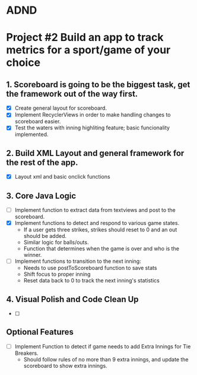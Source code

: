 # ADND
Project #2  Build an app to track metrics for a sport/game of your choice
=======
## 1. Scoreboard is going to be the biggest task, get the framework out of the way first.
  - [x] Create general layout for scoreboard.
  - [x] Implement RecyclerViews in order to make handling changes to scoreboard easier.
  - [x] Test the waters with inning highliting feature; basic funcionality implemented.
## 2. Build XML Layout and general framework for the rest of the app.
- [x] Layout xml and basic onclick functions
## 3. Core Java Logic
- [ ] Implement function to extract data from textviews and post to the scoreboard.
- [x] Implement functions to detect and respond to various game states.
    - If a user gets three strikes, strikes should reset to 0 and an out should be added.
    - Similar logic for balls/outs.
    - Function that determines when the game is over and who is the winner.
- [ ] Implement functions to transition to the next inning:
    - Needs to use postToScoreboard function to save stats
    - Shift focus to proper inning
    - Reset data back to 0 to track the next inning's statistics
## 4. Visual Polish and Code Clean Up
- [ ] 
## Optional Features
- [ ] Implement Function to detect if game needs to add Extra Innings for Tie Breakers.
    - Should follow rules of no more than 9 extra innings, and update the scoreboard to show extra innings.
